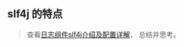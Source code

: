 ## slf4j 的特点
>  查看[日志组件slf4j介绍及配置详解](https://blog.csdn.net/qq_38136705/article/details/81055458)， 
总结并思考。




